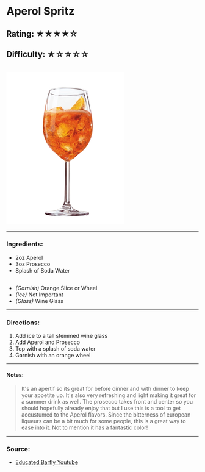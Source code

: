 # Aperol Spritz

## Rating: ★★★★☆
## Difficulty: ★☆☆☆☆

<br>

<img src="../Images/aperol_spritz.jpg" alt="" height="400">

<br>

---

### Ingredients:

* 2oz Aperol
* 3oz Prosecco
* Splash of Soda Water
##
* *(Garnish)* Orange Slice or Wheel
* *(Ice)* Not Important
* *(Glass)* Wine Glass

---

### Directions:
1. Add ice to a tall stemmed wine glass
2. Add Aperol and Prosecco
3. Top with a splash of soda water
4. Garnish with an orange wheel
---

#### Notes:
> It's an apertif so its great for before dinner and with dinner to keep your appetite up. It's also very refreshing and light making it great for a summer drink as well. The prosecco takes front and center so you should hopefully already enjoy that but I use this is a tool to get accustumed to the Aperol flavors. Since the bitterness of european liqueurs can be a bit much for some people, this is a great way to ease into it. Not to mention it has a fantastic color!

---

### Source:
* [Educated Barfly Youtube](https://youtu.be/AWnIqpsfyPU?t=603)